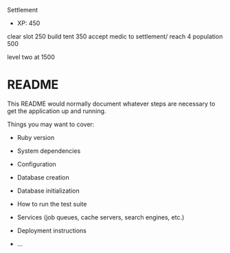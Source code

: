 Settlement
  - XP: 450

  clear slot 250
  build tent 350
  accept medic to settlement/ reach 4 population 500

  level two at 1500

  

# README

This README would normally document whatever steps are necessary to get the
application up and running.

Things you may want to cover:

* Ruby version

* System dependencies

* Configuration

* Database creation

* Database initialization

* How to run the test suite

* Services (job queues, cache servers, search engines, etc.)

* Deployment instructions

* ...
